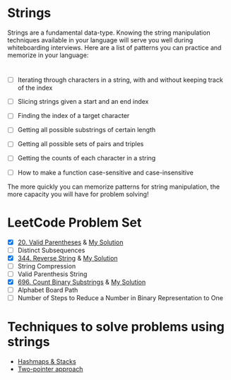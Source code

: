 # Strings

Strings are a fundamental data-type. Knowing the string manipulation techniques available in your language will serve you well during whiteboarding interviews. Here are a list of patterns you can practice and memorize in your language:

#
- [ ] Iterating through characters in a string, with and without keeping track of the index
- [ ] Slicing strings given a start and an end index
- [ ] Finding the index of a target character
- [ ] Getting all possible substrings of certain length
- [ ] Getting all possible sets of pairs and triples
- [ ] Getting the counts of each character in a string
- [ ] How to make a function case-sensitive and case-insensitive


The more quickly you can memorize patterns for string manipulation, the more capacity you will have for problem solving!

# LeetCode Problem Set

- [x] [20. Valid Parentheses](https://leetcode.com/problems/valid-parentheses/) & [My Solution](https://github.com/ChandaHubbard/leetcode/blob/master/20.%20Valid%20Parentheses(Strings).md)
- [ ] Distinct Subsequences
- [x] [344. Reverse String](https://leetcode.com/problems/reverse-string/) & [My Solution](https://github.com/ChandaHubbard/leetcode/blob/master/344.%20Reverse%20String.md)
- [ ] String Compression
- [ ] Valid Parenthesis String
- [x] [696. Count Binary Substrings](https://leetcode.com/problems/count-binary-substrings/) & [My Solution](https://github.com/ChandaHubbard/leetcode/blob/master/*696.%20Count%20Binary%20Substrings.md)
- [ ] Alphabet Board Path
- [ ] Number of Steps to Reduce a Number in Binary Representation to One

# Techniques to solve problems using strings
- [Hashmaps & Stacks](https://www.youtube.com/watch?v=bPLpwR_tKgc&ab_channel=LeetcodeinJavaScript)
- [Two-pointer approach](https://www.youtube.com/watch?v=guDU5HnLqAs)




